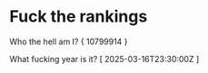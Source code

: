 # Fuck the rankings

Who the hell am I?
{ 10799914 }

What fucking year is it?
[ 2025-03-16T23:30:00Z ]
